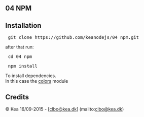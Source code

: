 ## 04 NPM

## Installation

<pre> git clone https://github.com/keanodejs/04_npm.git </pre>

after that run:

<pre> cd 04_npm </pre>

<pre> npm install </pre>

To install dependencies.   
In this case the [colors](https://www.npmjs.com/package/colors) module

## Credits

&copy; Kea 16/09-2015 - [clbo@kea.dk]  (mailto:clbo@kea.dk)